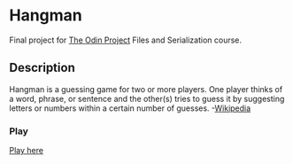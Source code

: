 # Hangman

Final project for [The Odin Project](https://www.theodinproject.com/lessons/ruby-hangman) Files and Serialization course.

## Description

Hangman is a guessing game for two or more players. One player thinks of a word, phrase, or sentence and the other(s) tries to guess it by suggesting letters or numbers within a certain number of guesses. -[Wikipedia](https://en.wikipedia.org/wiki/Hangman_(game))

### Play

[Play here](https://replit.com/@AbdEl-Rahman21/odin-hangman)
